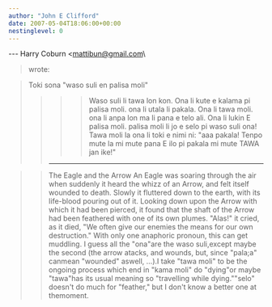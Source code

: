 ```yaml
---
author: "John E Clifford"
date: 2007-05-04T18:06:00+00:00
nestinglevel: 0
---
```

\---
 Harry Coburn <[mattibun@gmail.com](mailto://mattibun@gmail.com)\
> wrote:

> Toki sona "waso suli en palisa moli"
>>>> Waso suli li tawa lon kon. Ona li kute e kalama pi palisa moli. ona li utala
> li pakala. Ona li tawa moli. ona li anpa lon ma li pana e telo ali. Ona li
> lukin E palisa moli. palisa moli li jo e selo pi waso suli ona! Tawa moli la
> ona li toki e nimi ni:
>>> "aaa pakala! Tenpo mute la mi mute pana E ilo pi pakala mi mute TAWA jan ike!"
>> ---------------------------------------------------

>> The Eagle and the Arrow
>> An Eagle was soaring through the air when suddenly it heard the whizz
> of an Arrow, and felt itself wounded to death. Slowly it fluttered
> down to the earth, with its life-blood pouring out of it. Looking
> down upon the Arrow with which it had been pierced, it found that the
> shaft of the Arrow had been feathered with one of its own plumes.
> "Alas!" it cried, as it died,
>> "We often give our enemies the means for our own destruction."
>>With only one anaphoric pronoun, this can get muddling. I guess all the "ona"are the waso suli,except maybe the second (the arrow atacks, and wounds, but, since "pala;a" canmean "wounded" aswell, ...).I take "tawa moli" to be the ongoing process which end in "kama moli" do "dying"or maybe "tawa"has its usual meaning so "travelling while dying.""selo" doesn't do much for "feather," but I don't know a better one at themoment.